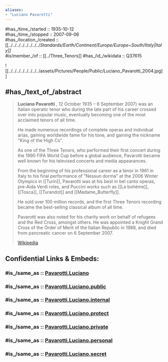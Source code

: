 ```yaml
---
aliases:
- "Luciano Pavarotti"
---
```


#has_/time_/started :: 1935-10-12   
#has_/time_/stopped  :: 2007-09-06  
#has_/location_/created :: [[../../../../../../../../_Standards/Earth/Continent/Europe/Europe~South/Italy|Italy]]  
#is_/member_/of :: [[../Three_Tenors]]
#has_/id_/wikidata :: Q37615

![[../../../../../../../../assets/Pictures/People/Public/Luciano_Pavarotti_2004.jpg]]

## #has_/text_of_/abstract 

> **Luciano Pavarotti** , 12 October 1935 – 6 September 2007) was an Italian operatic tenor 
> who during the late part of his career crossed over into popular music, 
> eventually becoming one of the most acclaimed tenors of all time. 
> 
> He made numerous recordings of complete operas and individual arias, 
> gaining worldwide fame for his tone, and gaining the nickname "King of the High Cs".
>
> As one of the Three Tenors, who performed their first concert 
> during the 1990 FIFA World Cup before a global audience, 
> Pavarotti became well known for his televised concerts and media appearances. 
> 
> From the beginning of his professional career as a tenor in 1961 in Italy 
> to his final performance of "Nessun dorma" at the 2006 Winter Olympics in [[Turin]], 
> Pavarotti was at his best in bel canto operas, pre-Aida Verdi roles, and Puccini works 
> such as [[La bohème]], [[Tosca]], [[Turandot]] and [[Madame_Butterfly]]. 
> 
> He sold over 100 million records, and the first Three Tenors recording 
> became the best-selling classical album of all time. 
> 
> Pavarotti was also noted for his charity work on behalf of refugees 
> and the Red Cross, amongst others. 
> He was appointed a Knight Grand Cross of the Order of Merit of the Italian Republic 
> in 1988, and died from pancreatic cancer on 6 September 2007.
>
> [Wikipedia](https://en.wikipedia.org/wiki/Luciano%20Pavarotti)


## Confidential Links & Embeds: 

### #is_/same_as :: [Pavarotti,Luciano](/_Standards/Society/Communication/Media/Music/Musician/Music~Band/Three_Tenors/Pavarotti,Luciano.md) 

### #is_/same_as :: [Pavarotti,Luciano.public](/_public/Society/Communication/Media/Music/Musician/Music~Band/Three_Tenors/Pavarotti,Luciano.public.md) 

### #is_/same_as :: [Pavarotti,Luciano.internal](/_internal/Society/Communication/Media/Music/Musician/Music~Band/Three_Tenors/Pavarotti,Luciano.internal.md) 

### #is_/same_as :: [Pavarotti,Luciano.protect](/_protect/Society/Communication/Media/Music/Musician/Music~Band/Three_Tenors/Pavarotti,Luciano.protect.md) 

### #is_/same_as :: [Pavarotti,Luciano.private](/_private/Society/Communication/Media/Music/Musician/Music~Band/Three_Tenors/Pavarotti,Luciano.private.md) 

### #is_/same_as :: [Pavarotti,Luciano.personal](/_personal/Society/Communication/Media/Music/Musician/Music~Band/Three_Tenors/Pavarotti,Luciano.personal.md) 

### #is_/same_as :: [Pavarotti,Luciano.secret](/_secret/Society/Communication/Media/Music/Musician/Music~Band/Three_Tenors/Pavarotti,Luciano.secret.md)

